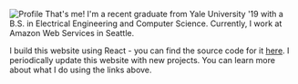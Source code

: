 ![Profile](profilepic.png)
That's me! I'm a recent graduate from Yale University '19 with a B.S. in Electrical Engineering and Computer Science. Currently, I work at Amazon Web Services in Seattle.

I build this website using React - you can find the source code for it [here](https://github.com/Parthib/Parthib.com). I periodically update this website with new projects. You can learn more about what I do using the links above.
